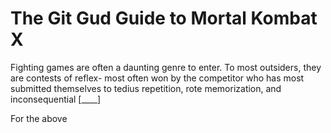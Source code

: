 # The Git Gud Guide to Mortal Kombat X

Fighting games are often a daunting genre to enter.
To most outsiders, they are contests of reflex-
most often won by the competitor who has most submitted
themselves to tedius repetition, rote memorization,
and inconsequential [____]

For the above